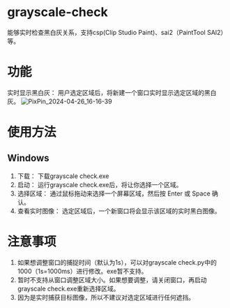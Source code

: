 # grayscale-check
能够实时检查黑白灰关系，支持csp(Clip Studio Paint)、sai2（PaintTool SAI2）等。
# 功能
实时显示黑白灰： 用户选定区域后，将新建一个窗口实时显示选定区域的黑白灰。
![PixPin_2024-04-26_16-16-39](https://github.com/asteltis/grayscale-check/assets/145424226/9a436ce6-12eb-4ca2-bcf2-d9d754c0e070)
# 使用方法
## Windows
1. 下载： 下载grayscale check.exe
2. 启动： 运行grayscale check.exe后，将让你选择一个区域。
3. 选择区域： 通过鼠标拖动来选择一个屏幕区域，然后按 Enter 或 Space 确认。
4. 查看实时图像： 选定区域后，一个新窗口将会显示该区域的实时黑白图像。
# 注意事项
1. 如果想调整窗口的捕捉时间（默认为1s），可以对grayscale check.py中的1000（1s=1000ms）进行修改。exe暂不支持。
2. 暂时不支持从窗口调整区域大小。如果想要调整，请关闭窗口，再启动grayscale check.exe重新选择区域。
3. 因为是实时捕获目标图像，所以不建议对选定区域进行任何遮挡。
